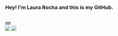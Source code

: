 ### Hey! I'm Laura Rocha and this is my GitHub.

<div style="display: inline_block"><br>
##
<div> 
 <a href = "mailto:rplaurarocha@gmail.com"><img src="https://img.shields.io/badge/-Gmail-%23333?style=for-the-badge&logo=gmail&logoColor=white" target="_blank"></a>
  <a href="https://www.linkedin.com/in/laura-rocha-54a646197/" target="_blank"><img src="https://img.shields.io/badge/-LinkedIn-%230077B5?style=for-the-badge&logo=linkedin&logoColor=white" target="_blank"></a> 
